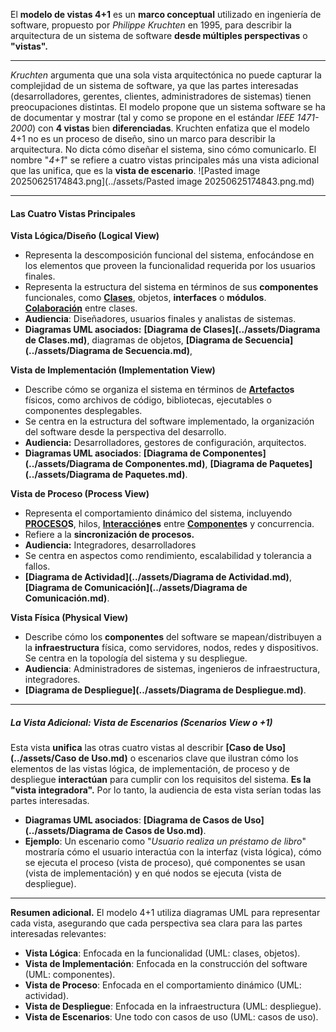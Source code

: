 El **modelo de vistas 4+1** es un **marco conceptual** utilizado en ingeniería de software, propuesto por *Philippe Kruchten* en 1995, para describir la arquitectura de un sistema de software **desde múltiples perspectivas** o **"vistas".**
****
*Kruchten* argumenta que una sola vista arquitectónica no puede capturar la complejidad de un sistema de software, ya que las partes interesadas (desarrolladores, gerentes, clientes, administradores de sistemas) tienen preocupaciones distintas.
El modelo propone que un sistema software se ha de documentar y mostrar (tal y como se propone en el estándar *IEEE 1471-2000*) con **4 vistas** bien **diferenciadas**. 
Kruchten enfatiza que el modelo 4+1 no es un proceso de diseño, sino un marco para describir la arquitectura. No dicta cómo diseñar el sistema, sino cómo comunicarlo.
El nombre "*4+1*" se refiere a cuatro vistas principales más una vista adicional que las unifica, que es la **vista de escenario**.
![Pasted image 20250625174843.png](../assets/Pasted image 20250625174843.png.md)
****
#### **Las Cuatro Vistas Principales**
**Vista Lógica/Diseño (Logical View)**
- Representa la descomposición funcional del sistema, enfocándose en los elementos que proveen la funcionalidad requerida por los usuarios finales.
- Representa la estructura del sistema en términos de sus **componentes** funcionales, como **[Clases](../assets/Clases.md)**, objetos, **interfaces** o **módulos**. **[Colaboración](../assets/Colaboración.md)** entre clases.
- **Audiencia**: Diseñadores, usuarios finales y analistas de sistemas.
- **Diagramas UML asociados:** **[Diagrama de Clases](../assets/Diagrama de Clases.md)**, diagramas de objetos, **[Diagrama de Secuencia](../assets/Diagrama de Secuencia.md)**,

**Vista de Implementación (Implementation View)**
- Describe cómo se organiza el sistema en términos de **[Artefacto](../assets/Artefacto.md)s** físicos, como archivos de código, bibliotecas, ejecutables o componentes desplegables. 
- Se centra en la estructura del software implementado, la organización del software desde la perspectiva del desarrollo. 
- **Audiencia:** Desarrolladores, gestores de configuración, arquitectos.
- **Diagramas UML asociados**: **[Diagrama de Componentes](../assets/Diagrama de Componentes.md)**, **[Diagrama de Paquetes](../assets/Diagrama de Paquetes.md)**.

**Vista de Proceso (Process View)**
- Representa el comportamiento dinámico del sistema, incluyendo **[PROCESO](../assets/PROCESO.md)S**, hilos, **[Interacción](../assets/Interacción.md)es** entre **[Componente](../assets/Componente.md)s** y concurrencia. 
- Refiere a la **sincronización de procesos.**
- **Audiencia:** Integradores, desarrolladores 
- Se centra en aspectos como rendimiento, escalabilidad y tolerancia a fallos.
-  **[Diagrama de Actividad](../assets/Diagrama de Actividad.md)**, **[Diagrama de Comunicación](../assets/Diagrama de Comunicación.md)**.

**Vista Física (Physical View)**
- Describe cómo los **componentes** del software se mapean/distribuyen a la **infraestructura** física, como servidores, nodos, redes y dispositivos. Se centra en la topología del sistema y su despliegue.
- **Audiencia**: Administradores de sistemas, ingenieros de infraestructura, integradores.
- **[Diagrama de Despliegue](../assets/Diagrama de Despliegue.md)**.
****
##### **La Vista Adicional: Vista de Escenarios (Scenarios View o +1)**
Esta vista **unifica** las otras cuatro vistas al describir **[Caso de Uso](../assets/Caso de Uso.md)** o escenarios clave que ilustran cómo los elementos de las vistas lógica, de implementación, de proceso y de despliegue **interactúan** para cumplir con los requisitos del sistema. **Es la "vista integradora".**
Por lo tanto, la audiencia de esta vista serían todas las partes interesadas.
- **Diagramas UML asociados**: **[Diagrama de Casos de Uso](../assets/Diagrama de Casos de Uso.md)**.
- **Ejemplo**: Un escenario como "*Usuario realiza un préstamo de libro*" mostraría cómo el usuario interactúa con la interfaz (vista lógica), cómo se ejecuta el proceso (vista de proceso), qué componentes se usan (vista de implementación) y en qué nodos se ejecuta (vista de despliegue).
****
**Resumen adicional.**
El modelo 4+1 utiliza diagramas UML para representar cada vista, asegurando que cada perspectiva sea clara para las partes interesadas relevantes:
- **Vista Lógica**: Enfocada en la funcionalidad (UML: clases, objetos).
- **Vista de Implementación**: Enfocada en la construcción del software (UML: componentes).
- **Vista de Proceso**: Enfocada en el comportamiento dinámico (UML:  actividad).
- **Vista de Despliegue**: Enfocada en la infraestructura (UML: despliegue).
- **Vista de Escenarios**: Une todo con casos de uso (UML: casos de uso).